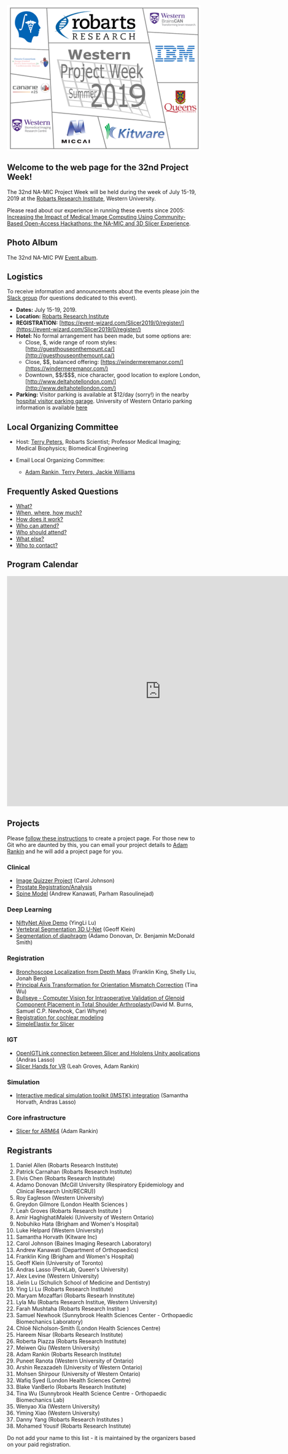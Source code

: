 ![PW32](PW32.png)
## Welcome to the web page for the 32nd Project Week!
The 32nd NA-MIC Project Week will be held during the week of July 15-19, 2019 at the [Robarts Research Institute](http://www.robarts.ca/), Western University.

Please read about our experience in running these events since 2005: [Increasing the Impact of Medical Image Computing Using
Community-Based Open-Access Hackathons: the NA-MIC and 3D Slicer Experience](http://www.spl.harvard.edu/publications/item/view/3004).

## Photo Album
The 32nd NA-MIC PW [Event album]().

## Logistics
To receive information and announcements about the events please join the [Slack group](https://join.slack.com/t/spww/shared_invite/enQtNjcxMTc3MTQyMjU5LTlhZDJmODVmMDgyNWNiZjQ5MDU2OWM5OWE3NTFiZGRlZDRiYzdiNzU2YTQwZjk5NDI2NzNiYjc5Zjc3M2U2MmU) (for questions dedicated to this event).

+ **Dates:** July 15-19, 2019.
+ **Location:** [Robarts Research Institute](https://www.google.ca/maps/@43.0113638,-81.2738561,3a,75y,340.63h,93.84t/data=!3m6!1e1!3m4!1sqB04BofO2fkNxgxlzynSRA!2e0!7i13312!8i6656)
+ **REGISTRATION:** [https://event-wizard.com/Slicer2019/0/register/](https://event-wizard.com/Slicer2019/0/register/)
+ **Hotel:** No formal arrangement has been made, but some options are:
  + Close, \$, wide range of room styles: [http://guesthouseonthemount.ca/](http://guesthouseonthemount.ca/)
  + Close, \$\$, balanced offering: [https://windermeremanor.com/](https://windermeremanor.com/)
  + Downtown, \$\$/\$\$\$, nice character, good location to explore London, [http://www.deltahotellondon.com/](http://www.deltahotellondon.com/)
+ **Parking:** Visitor parking is available at $12/day (sorry!) in the nearby [hospital visitor parking garage](https://www.google.ca/maps/@43.0142363,-81.2750746,3a,75y,186.07h,100.01t/data=!3m5!1e1!3m3!1sVo_3mg5ibFW_kPnYjVOrPQ!2e0!6s%2F%2Fgeo0.ggpht.com%2Fcbk%3Fpanoid%3DVo_3mg5ibFW_kPnYjVOrPQ%26output%3Dthumbnail%26cb_client%3Dmaps_sv.tactile.gps%26thumb%3D2%26w%3D203%26h%3D100%26yaw%3D62.77921%26pitch%3D0%26thumbfov%3D100). University of Western Ontario parking information is available [here](https://www.uwo.ca/parking/find/visitor/index.html)

## Local Organizing Committee
- Host: [Terry Peters](http://www.robarts.ca/terry-peters), Robarts Scientist; Professor Medical Imaging; Medical Biophysics; Biomedical Engineering

- Email Local Organizing Committee:
  - [Adam Rankin, Terry Peters, Jackie Williams](mailto:arankin@robarts.ca,tpeters@robarts.ca,jwilliams@robarts.ca?cc=tkapur@bwh.harvard.edu&subject=ProjectWeek29)

## Frequently Asked Questions
+ [What?](../README.md#what)
+ [When, where, how much?](./README.md#logistics)
+ [How does it work?](../README.md#how-does-it-work)
+ [Who can attend?](../README.md#who-can-attend)
+ [Who should attend?](../README.md#who-should-attend)
+ [What else?](../README.md#what-else)
+ [Who to contact?](./README.md#local-organizing-committee)

## Program Calendar
<iframe src="https://calendar.google.com/calendar/embed?src=kitware.com_sb07i171olac9aavh46ir495c4%40group.calendar.google.com&ctz=America%2FToronto&dates=20190715%2F20190719&hours=0800%2F2000&mode=WEEK" style="border: 0" width="800" height="600" frameborder="0" scrolling="no"></iframe>

## Projects <a name="ProjectsList"/>

Please [follow these instructions](./Projects/README.md) to create a project page. For those new to Git who are daunted by this, you can email your project details to [Adam Rankin](mailto:arankin@robarts.ca) and he will add a project page for you.

### Clinical
+ [Image Quizzer Project](./Projects/ImageQuizzerProject/README.md) (Carol Johnson)
+ [Prostate Registration/Analysis](./Projects/ProstateRegAnalysis/README.md)
+ [Spine Model](./Projects/Spinemodels/README.md) (Andrew Kanawati, Parham Rasoulinejad)

### Deep Learning
+ [NiftyNet Alive Demo](./Projects/NiftyNet-Alive-demo/README.md) (YingLi Lu)
+ [Vertebral Segmentation 3D U-Net](./Projects/VertebralSegmentation3DUNet/README.md) (Geoff Klein)
+ [Segmentation of diaphragm](./Projects/CTDiaphragmSegmentation(COPD)/README.md) (Adamo Donovan, Dr. Benjamin McDonald Smith)

### Registration
+ [Bronchoscope Localization from Depth Maps](./Projects/BronchoscopeLocalizationFromDepthMaps/README.md) (Franklin King, Shelly Liu, Jonah Berg)
+ [Principal Axis Transformation for Orientation Mismatch Correction](./Projects/PAxisTransform/README.md) (Tina Wu)
+ [Bullseye - Computer Vision for Intraoperative Validation of Glenoid Component Placement in Total Shoulder Arthroplasty](./Projects/bullseye/README.md)(David M. Burns, Samuel C.P. Newhook, Cari Whyne)
+ [Registration for cochlear modeling](./Projects/RegistrationCochlearModeling/README.md)
+ [SimpleElastix for Slicer](./Projects/Slicer_SimpleElastix/README.md)

### IGT
+ [OpenIGTLink connection between Slicer and Hololens Unity applications](./Projects/HololensOpenIGTLink/README.md) (Andras Lasso)
+ [Slicer Hands for VR](./Projects/slicerHands/README.md) (Leah Groves, Adam Rankin)

### Simulation
+ [Interactive medical simulation toolkit (IMSTK) integration](../PW31_2019_Boston/Projects/SlicerIMSTK/README.md) (Samantha Horvath, Andras Lasso)

### Core infrastructure
+ [Slicer for ARM64](./Projects/Slicer_ARM64/README.md) (Adam Rankin)

## Registrants
1. Daniel Allen (Robarts Research Institute)
1. Patrick Carnahan (Robarts Research Institute)
1. Elvis Chen (Robarts Research Institute)
1. Adamo Donovan (McGill University (Respiratory Epidemiology and Clinical Research Unit/RECRU))
1. Roy Eagleson (Western University)
1. Greydon Gilmore (London Health Sciences )
1. Leah Groves (Robarts Research Institute )
1. Amir HaghighatiMaleki (University of Western Ontario)
1. Nobuhiko Hata (Brigham and Women's Hospital)
1. Luke Helpard (Western University)
1. Samantha Horvath (Kitware Inc)
1. Carol Johnson (Baines Imaging Research Laboratory)
1. Andrew Kanawati (Department of Orthopaedics)
1. Franklin King (Brigham and Women's Hospital)
1. Geoff Klein (University of Toronto)
1. Andras Lasso (PerkLab, Queen's University)
1. Alex Levine (Western University)
1. Jielin Lu (Schulich School of Medicine and Dentistry)
1. Ying Li Lu (Robarts Research Institute)
1. Maryam Mozaffari (Robarts Researh Innstitute)
1. Lyla Mu (Robarts Research Institue, Western University)
1. Farah Mushtaha (Robarts Research Institue )
1. Samuel Newhook (Sunnybrook Health Sciences Center - Orthopaedic Biomechanics Laboratory)
1. Chloë Nicholson-Smith (London Health Sciences Centre)
1. Hareem Nisar (Robarts Research Institute)
1. Roberta Piazza (Robarts Research Institute)
1. Meiwen Qiu (Western University)
1. Adam Rankin (Robarts Research Institute)
1. Puneet Ranota (Western University of Ontario)
1. Arshin Rezazadeh (University of Western Ontario)
1. Mohsen Shirpour (University of Western Ontario)
1. Wafiq Syed (London Health Sciences Centre)
1. Blake VanBerlo (Robarts Research Institute)
1. Tina Wu (Sunnybrook Health Science Centre - Orthopaedic Biomechanics Lab)
1. Wenyao Xia (Western University)
1. Yiming Xiao (Western University)
1. Danny Yang (Robarts Research Institutes )
1. Mohamed Yousif (Robarts Research Institute)

Do not add your name to this list - it is maintained by the organizers based on your paid registration.
